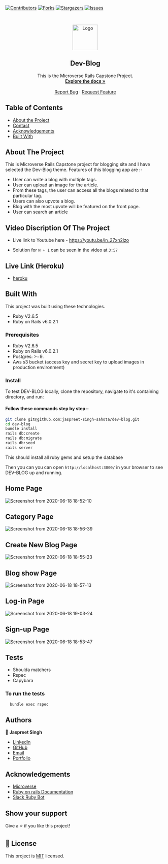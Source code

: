 

<!--
*** Thanks for checking out this README Template. If you have a suggestion that would
*** make this better, please fork the repo and create a pull request or simply open
*** an issue with the tag "enhancement".
*** Thanks again! Now go create something AMAZING! :D
-->

<!-- PROJECT SHIELDS -->
<!--
*** I'm using markdown "reference style" links for readability.
*** Reference links are enclosed in brackets [ ] instead of parentheses ( ).
*** See the bottom of this document for the declaration of the reference variables
*** for contributors-url, forks-url, etc. This is an optional, concise syntax you may use.
*** https://www.markdownguide.org/basic-syntax/#reference-style-links
-->
[![Contributors][contributors-shield]][contributors-url]
[![Forks][forks-shield]][forks-url]
[![Stargazers][stars-shield]][stars-url]
[![Issues][issues-shield]][issues-url]

<!-- PROJECT LOGO -->
<br />
<p align="center">
  <a href="git@github.com:jaspreet-singh-sahota/dev-blog.git">
    <img src="https://course_report_production.s3.amazonaws.com/rich/rich_files/rich_files/5726/s300/icon-white-on-murple-copy.png" alt="Logo" width="80" height="80">
  </a>

  <h2 align="center">Dev-Blog</h2>

  <p align="center">
    This is the Microverse Rails Capstone Project.
    <br />
    <a href="git@github.com:jaspreet-singh-sahota/dev-blog.git"><strong>Explore the docs »</strong></a>
    <br />
    <br />
    <a href="https://github.com/jaspreet-singh-sahota/dev-blog/issues">Report Bug</a>
    ·
    <a href="https://github.com/jaspreet-singh-sahota/dev-blog/issues">Request Feature</a>
  </p>
</p>

<!-- TABLE OF CONTENTS -->
## Table of Contents

* [About the Project](#about-the-project)
* [Contact](#Authors)
* [Acknowledgements](#acknowledgements)
* [Built With](#built-with)

<!-- ABOUT THE PROJECT -->
## About The Project

This is Microverse Rails Capstone project for blogging site and I have selected the Dev-Blog theme.
Features of this blogging app are :-
 - User can write a blog with multiple tags.
 - User can upload an image for the article. 
 - From these tags, the user can access all the blogs related to that particular tag. 
 - Users can also upvote a blog. 
 - Blog with the most upvote will be featured on the front page.
 - User can search an article

## Video Discription Of The Project 

- Live link to Youtube here - https://youtu.be/in_27xn2lzo

- Solution for `N + 1` can be seen in the video at `3:57`

## Live Link (Heroku)

- [heroku](https://jassi-dev-blog.herokuapp.com/)

<!-- BUILD WITH -->
## Built With

This project was built using these technologies.
* Ruby V2.6.5
* Ruby on Rails v6.0.2.1

### Prerequisites

*  Ruby V2.6.5
*  Ruby on Rails v6.0.2.1
*  Postgres: >=9.
*  Aws s3 bucket (access key and secret key to upload images in production environment)

### Install

To test DEV-BLOG locally, clone the repository, navigate to it's containing directory, and run:

#### Follow these commands step by step:-

```bash
git clone git@github.com:jaspreet-singh-sahota/dev-blog.git
cd dev-blog
bundle install
rails db:create
rails db:migrate
rails db:seed
rails server
```

This should install all ruby gems and setup the database

Then you can you can open `http://localhost:3000/` in your browser to see DEV-BLOG up and running.

## Home Page

![Screenshot from 2020-06-18 18-52-10](https://user-images.githubusercontent.com/55361440/85025923-a2ee6f80-b195-11ea-90f4-59a959928ae4.png)

## Category Page

![Screenshot from 2020-06-18 18-56-39](https://user-images.githubusercontent.com/55361440/85025935-aa157d80-b195-11ea-8798-59d5ab5e31a1.png)

## Create New Blog Page

![Screenshot from 2020-06-18 18-55-23](https://user-images.githubusercontent.com/55361440/85025930-a71a8d00-b195-11ea-92b6-ccf80e01faab.png)

## Blog show Page

![Screenshot from 2020-06-18 18-57-13](https://user-images.githubusercontent.com/55361440/85025943-abdf4100-b195-11ea-97c4-ed5a1c08f00c.png)

## Log-in Page

![Screenshot from 2020-06-18 19-03-24](https://user-images.githubusercontent.com/55361440/85026590-79821380-b196-11ea-82be-2b7eedca9a2e.png)

## Sign-up Page 

![Screenshot from 2020-06-18 18-53-47](https://user-images.githubusercontent.com/55361440/85025924-a4b83300-b195-11ea-9c4c-5e463153de49.png)

## Tests

* Shoulda matchers
* Rspec
* Capybara

### To run the tests

```bash
  bundle exec rspec
```

<!-- CONTACT -->
## Authors

👤 **Jaspreet Singh** 
    
- [LinkedIn](https://www.linkedin.com/in/jaspreet-singh-a28286146/)
- [GitHub](https://github.com/jaspreet-singh-sahota)
- [Email](jaspreetsinghjassi01@gmail.com)
- [Portfolio](https://jaspreet-singh-portfolio.netlify.app/)

<!-- ACKNOWLEDGEMENTS -->
## Acknowledgements
* [Microverse](https://www.microverse.org/)
* [Ruby on rails Documentation](https://www.ruby-lang.org/en/documentation/)
* [Slack Ruby Bot](https://github.com/slack-ruby/slack-ruby-bot)

## Show your support

Give a ⭐️ if you like this project!

<!-- MARKDOWN LINKS & IMAGES -->
<!-- https://www.markdownguide.org/basic-syntax/#reference-style-links -->
[contributors-shield]: https://img.shields.io/github/contributors/jaspreet-singh-sahota/dev-blog.svg?style=flat-square
[contributors-url]: https://github.com/jaspreet-singh-sahota/dev-blog/graphs/contributors
[forks-shield]: https://img.shields.io/github/forks/jaspreet-singh-sahota/dev-blog.svg?style=flat-square
[forks-url]: https://github.com/jaspreet-singh-sahota/dev-blog/network/members
[stars-shield]: https://img.shields.io/github/stars/jaspreet-singh-sahota/dev-blog.svg?style=flat-square
[stars-url]: https://github.com/jaspreet-singh-sahota/dev-blog/stargazers
[issues-shield]: https://img.shields.io/github/issues/jaspreet-singh-sahota/dev-blog.svg?style=flat-square
[issues-url]: https://github.com/jaspreet-singh-sahota/dev-blog/issues

## 📝 License

This project is [MIT](https://opensource.org/licenses/MIT) licensed.

